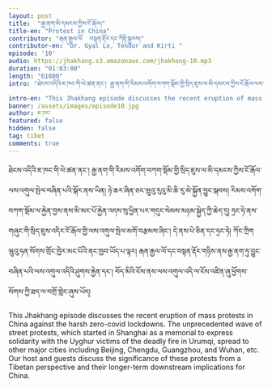 ```yaml
---
layout: post
title:  "རྒྱ་ནག་མི་དམངས་ཀྱིས་ངོ་རྒོལ།"
title-en: "Protest in China"
contributor: "རྒན་རྒྱལ་ལོ  བསྟན་རྡོར་དང་ཀིརྟི་སྐྱབས།"
contributor-en: "Dr. Gyal Lo, Tendor and Kirti "
episode: '10'
audio: https://jhakhang.s3.amazonaws.com/jhakhang-10.mp3
duration: "01:03:00"
length: "61800"
intro: "ཐེངས་འདིའི་ཇ་ཁང་གི་ལེ་ཚན་ནང་། རྒྱ་ནག་གི་རིམས་འགོག་བཀག་སྡོམ་གྱི་སྲིད་ཇུས་ལ་མི་དམངས་ཀྱིས་ངོ་རྒོལ་ལས་འགུལ་སྤེལ་བཞིན་པའི་སྐོར་ནས་ཡིན།  ཉེ་ཆར་ཞིན་ཅང་ཝུའུ་རུའུ་མི་ཆི་རུ་མེ་སྐྱོན་བྱུང་སྐབས། རིམས་འགོག་བཀག་སྡོམ་ལ་རྐྱེན་བྱས་ནས་མི་མང་པོ་རྐྱེན་འདས་སུ་ཕྱིན་པར་གདུང་སེམས་མཉམ་སྐྱེད་ཀྱི་ཆེད་དུ།  ཧྲང་ཧེ་ནས་གཞུང་གི་སྲིད་ཇུས་འདིར་ངོ་རྒོལ་གྱི་ལས་འགུལ་སྤེལ་མགོ་བརྩམས་ཞིང་། དེ་ནས་པེ་ཅིན་དང་ཧྲང་ཧེ། ཀོང་ཀྲིག  ཝུའུ་ཧན་སོགས་གྲོང་ཁྱེར་མང་པོའི་ནང་ཁྱབ་ཡོད་པ་ལྟར། རྒན་རྒྱལ་ལོ་དང་བསྟན་རྡོར་གཉིས་ནས་རྒྱ་ནག་ཏུ་བྱུང་བཞིན་པའི་ལས་འགུལ་འདིའི་ཤུགས་རྐྱེན་དང་། བོད་མིའི་ངོས་ནས་ལས་འགུལ་འདི་ལ་ངོས་འཛིན་ཞུ་ཕྱོགས་སོགས་ཀྱི་ཐད་ལ་བགྲོ་གླེང་ཞུས་ཡོད།"

intro-en: "This Jhakhang episode discusses the recent eruption of mass protests in China against the harsh zero-covid lockdowns. The unprecedented wave of street protests, which started in Shanghai as a memorial to express solidarity with the Uyghur victims of the deadly fire in Urumqi, spread to other major cities including Beijing, Chengdu, Guangzhou, and Wuhan, etc. Our host and guests discuss the significance of these protests from a Tibetan perspective and their longer-term downstream implications for China. "
banner: /assets/images/episode10.jpg
author: ཇ་ཁང་
featured: false
hidden: false
tag: tibet
comments: true
---
```

ཐེངས་འདིའི་ཇ་ཁང་གི་ལེ་ཚན་ནང་། རྒྱ་ནག་གི་རིམས་འགོག་བཀག་སྡོམ་གྱི་སྲིད་ཇུས་ལ་མི་དམངས་ཀྱིས་ངོ་རྒོལ་ལས་འགུལ་སྤེལ་བཞིན་པའི་སྐོར་ནས་ཡིན།  ཉེ་ཆར་ཞིན་ཅང་ཝུའུ་རུའུ་མི་ཆི་རུ་མེ་སྐྱོན་བྱུང་སྐབས། རིམས་འགོག་བཀག་སྡོམ་ལ་རྐྱེན་བྱས་ནས་མི་མང་པོ་རྐྱེན་འདས་སུ་ཕྱིན་པར་གདུང་སེམས་མཉམ་སྐྱེད་ཀྱི་ཆེད་དུ།  ཧྲང་ཧེ་ནས་གཞུང་གི་སྲིད་ཇུས་འདིར་ངོ་རྒོལ་གྱི་ལས་འགུལ་སྤེལ་མགོ་བརྩམས་ཞིང་། དེ་ནས་པེ་ཅིན་དང་ཧྲང་ཧེ། ཀོང་ཀྲིག  ཝུའུ་ཧན་སོགས་གྲོང་ཁྱེར་མང་པོའི་ནང་ཁྱབ་ཡོད་པ་ལྟར། རྒན་རྒྱལ་ལོ་དང་བསྟན་རྡོར་གཉིས་ནས་རྒྱ་ནག་ཏུ་བྱུང་བཞིན་པའི་ལས་འགུལ་འདིའི་ཤུགས་རྐྱེན་དང་། བོད་མིའི་ངོས་ནས་ལས་འགུལ་འདི་ལ་ངོས་འཛིན་ཞུ་ཕྱོགས་སོགས་ཀྱི་ཐད་ལ་བགྲོ་གླེང་ཞུས་ཡོད།

This Jhakhang episode discusses the recent eruption of mass protests in China against the harsh zero-covid lockdowns. The unprecedented wave of street protests, which started in Shanghai as a memorial to express solidarity with the Uyghur victims of the deadly fire in Urumqi, spread to other major cities including Beijing, Chengdu, Guangzhou, and Wuhan, etc. Our host and guests discuss the significance of these protests from a Tibetan perspective and their longer-term downstream implications for China.